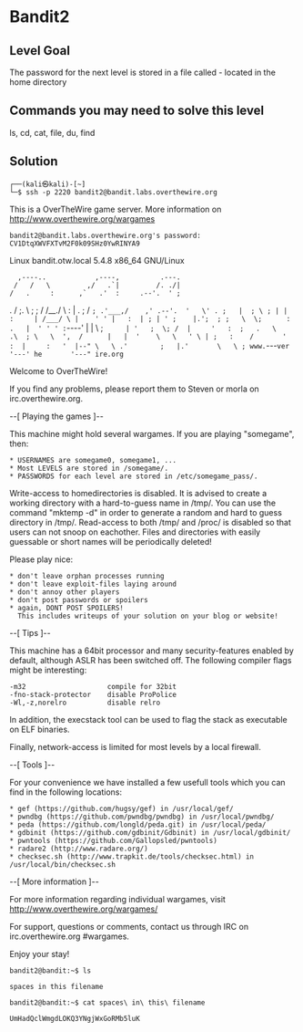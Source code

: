 # Bandit2

## Level Goal
The password for the next level is stored in a file called - located in the home directory

## Commands you may need to solve this level
ls, cd, cat, file, du, find

## Solution

```
┌──(kali㉿kali)-[~]
└─$ ssh -p 2220 bandit2@bandit.labs.overthewire.org 
```

This is a OverTheWire game server. More information on http://www.overthewire.org/wargames

```
bandit2@bandit.labs.overthewire.org's password: CV1DtqXWVFXTvM2F0k09SHz0YwRINYA9
```

Linux bandit.otw.local 5.4.8 x86_64 GNU/Linux

      ,----..            ,----,          .---.
     /   /   \         ,/   .`|         /. ./|
    /   .     :      ,`   .'  :     .--'.  ' ;
   .   /   ;.  \   ;    ;     /    /__./ \ : |
  .   ;   /  ` ; .'___,/    ,' .--'.  '   \' .
  ;   |  ; \ ; | |    :     | /___/ \ |    ' '
  |   :  | ; | ' ;    |.';  ; ;   \  \;      :
  .   |  ' ' ' : `----'  |  |  \   ;  `      |
  '   ;  \; /  |     '   :  ;   .   \    .\  ;
   \   \  ',  /      |   |  '    \   \   ' \ |
    ;   :    /       '   :  |     :   '  |--"
     \   \ .'        ;   |.'       \   \ ;
  www. `---` ver     '---' he       '---" ire.org
`

Welcome to OverTheWire!

If you find any problems, please report them to Steven or morla on
irc.overthewire.org.

--[ Playing the games ]--

  This machine might hold several wargames.
  If you are playing "somegame", then:

    * USERNAMES are somegame0, somegame1, ...
    * Most LEVELS are stored in /somegame/.
    * PASSWORDS for each level are stored in /etc/somegame_pass/.

  Write-access to homedirectories is disabled. It is advised to create a
  working directory with a hard-to-guess name in /tmp/.  You can use the
  command "mktemp -d" in order to generate a random and hard to guess
  directory in /tmp/.  Read-access to both /tmp/ and /proc/ is disabled
  so that users can not snoop on eachother. Files and directories with
  easily guessable or short names will be periodically deleted!

  Please play nice:

    * don't leave orphan processes running
    * don't leave exploit-files laying around
    * don't annoy other players
    * don't post passwords or spoilers
    * again, DONT POST SPOILERS!
      This includes writeups of your solution on your blog or website!

--[ Tips ]--

  This machine has a 64bit processor and many security-features enabled
  by default, although ASLR has been switched off.  The following
  compiler flags might be interesting:

    -m32                    compile for 32bit
    -fno-stack-protector    disable ProPolice
    -Wl,-z,norelro          disable relro

  In addition, the execstack tool can be used to flag the stack as
  executable on ELF binaries.

  Finally, network-access is limited for most levels by a local
  firewall.

--[ Tools ]--

 For your convenience we have installed a few usefull tools which you can find
 in the following locations:

    * gef (https://github.com/hugsy/gef) in /usr/local/gef/
    * pwndbg (https://github.com/pwndbg/pwndbg) in /usr/local/pwndbg/
    * peda (https://github.com/longld/peda.git) in /usr/local/peda/
    * gdbinit (https://github.com/gdbinit/Gdbinit) in /usr/local/gdbinit/
    * pwntools (https://github.com/Gallopsled/pwntools)
    * radare2 (http://www.radare.org/)
    * checksec.sh (http://www.trapkit.de/tools/checksec.html) in /usr/local/bin/checksec.sh

--[ More information ]--

  For more information regarding individual wargames, visit
  http://www.overthewire.org/wargames/

  For support, questions or comments, contact us through IRC on
  irc.overthewire.org #wargames.

  Enjoy your stay!
  
```
bandit2@bandit:~$ ls

spaces in this filename

bandit2@bandit:~$ cat spaces\ in\ this\ filename

UmHadQclWmgdLOKQ3YNgjWxGoRMb5luK
```
